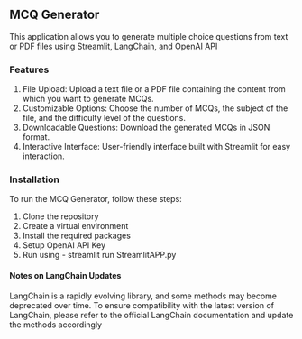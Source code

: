 ## MCQ Generator
This application allows you to generate multiple choice questions from text or PDF files using Streamlit, LangChain, and OpenAI API

### Features
1. File Upload: Upload a text file or a PDF file containing the content from which you want to generate MCQs.
2. Customizable Options: Choose the number of MCQs, the subject of the file, and the difficulty level of the questions.
3. Downloadable Questions: Download the generated MCQs in JSON format.
4. Interactive Interface: User-friendly interface built with Streamlit for easy interaction.

### Installation
To run the MCQ Generator, follow these steps:
1. Clone the repository
2. Create a virtual environment
3. Install the required packages
4. Setup OpenAI API Key
5. Run using - streamlit run StreamlitAPP.py

#### Notes on LangChain Updates
LangChain is a rapidly evolving library, and some methods may become deprecated over time. To ensure compatibility with the latest version of LangChain, please refer to the official LangChain documentation and update the methods accordingly